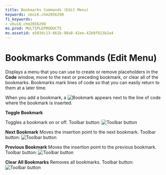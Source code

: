 ```yaml
---
title: Bookmarks Commands (Edit Menu)
keywords: vbui6.chm2056298
f1_keywords:
- vbui6.chm2056298
ms.prod: MULTIPLEPRODUCTS
ms.assetid: e503dc13-861b-98a8-42ee-42b0f813b2a4
---
```



# Bookmarks Commands (Edit Menu)

Displays a menu that you can use to create or remove placeholders in the  **Code** window, move to the next or preceding bookmark, or clear all of the bookmarks. Bookmarks mark lines of code so that you can easily return to them at a later time.

When you add a bookmark, a 
![Bookmark](images/wbkmark_ZA01201807.gif) appears next to the line of code where the bookmark is inserted.

 **Toggle Bookmark**

Toggles a bookmark on or off.
Toolbar button: 
![Toolbar button](images/tbr_tbmk_ZA01201753.gif)


 **Next Bookmark**
Moves the insertion point to the next bookmark.
Toolbar button: 
![Toolbar button](images/tbr_nxtb_ZA01201717.gif)


 **Previous Bookmark**
Moves the insertion point to the previous bookmark.
Toolbar button: 
![Toolbar button](images/tbr_prvb_ZA01201729.gif)


 **Clear All Bookmarks**
Removes all bookmarks.
Toolbar button: 
![Toolbar button](images/tbr_clrb_ZA01201687.gif)



